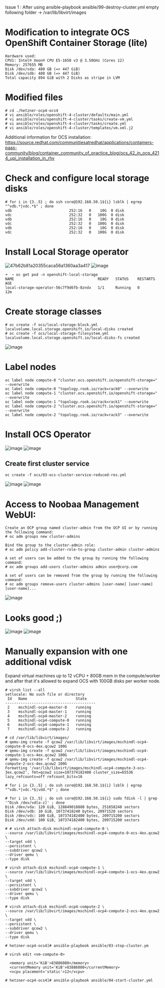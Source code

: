 Issue 1 : After using ansible-playbook ansible/99-destroy-cluster.yml empty following folder -> /var/lib/libvirt/images

# Modification to integrate OCS OpenShift Container Storage (lite)
```
Hardware used:
CPU1: Intel® Xeon® CPU E5-1650 v3 @ 3.50GHz (Cores 12)
Memory: 257655 MB
Disk /dev/sda: 480 GB (=> 447 GiB)
Disk /dev/sdb: 480 GB (=> 447 GiB)
Total capacity 894 GiB with 2 Disks as stripe in LVM
```

# Modified files
```
# cd ./hetzner-ocp4-ocs4
# vi ansible/roles/openshift-4-cluster/defaults/main.yml
# vi ansible/roles/openshift-4-cluster/tasks/create-vm.yml
# vi ansible/roles/openshift-4-cluster/tasks/create.yml
# vi ansible/roles/openshift-4-cluster/templates/vm.xml.j2
```
Additional information for OCS installation:
https://source.redhat.com/communitiesatredhat/applications/containers-paas-community/blog/container_community_of_practice_blog/ocs_42_in_ocp_4214_upi_installation_in_rhv



# Check and configure local storage disks

```
# for i in {3..5} ; do ssh core@192.168.50.1${i} lsblk | egrep "^vdb.*|vdc.*$" ; done
vdb                          252:16   0    10G  0 disk 
vdc                          252:32   0   100G  0 disk 
vdb                          252:16   0    10G  0 disk 
vdc                          252:32   0   100G  0 disk 
vdb                          252:16   0    10G  0 disk 
vdc                          252:32   0   100G  0 disk
```

# Install Local Storage operator
![47b62b81a20355caca56a1360aa3a417](https://user-images.githubusercontent.com/26382876/101483726-dfd33c00-3958-11eb-8215-cc1f14153e48.png)
![image](https://user-images.githubusercontent.com/26382876/101484540-12316900-395a-11eb-8d48-7a19ac435d8c.png)

```
➜  ~ oc get pod -n openshift-local-storage                                                                                           
NAME                                      READY   STATUS    RESTARTS   AGE
local-storage-operator-56c7f9d6fb-8zndx   1/1     Running   0          12m
```


# Create storage classes
```
# oc create -f ocs/local-storage-block.yml
localvolume.local.storage.openshift.io/local-disks created
# oc create -f ocs/local-storage-filesystem.yml 
localvolume.local.storage.openshift.io/local-disks-fs created
```
![image](https://user-images.githubusercontent.com/26382876/101485118-fbd7dd00-395a-11eb-857c-169c665f5d92.png)

# Label nodes
```
oc label node compute-0 "cluster.ocs.openshift.io/openshift-storage=" --overwrite
oc label node compute-0 "topology.rook.io/rack=rack0" --overwrite
oc label node compute-1 "cluster.ocs.openshift.io/openshift-storage=" --overwrite
oc label node compute-1 "topology.rook.io/rack=rack1" --overwrite
oc label node compute-2 "cluster.ocs.openshift.io/openshift-storage=" --overwrite
oc label node compute-2 "topology.rook.io/rack=rack3" --overwrite
```

# Install OCS Operator
![image](https://user-images.githubusercontent.com/26382876/101485266-36417a00-395b-11eb-921a-656f67732160.png)
![image](https://user-images.githubusercontent.com/26382876/101485382-5f620a80-395b-11eb-99ad-6f0bdc7eb572.png)

## Create first cluster service
```
oc create -f ocs/03-ocs-cluster-service-reduced-res.yml
```
![image](https://user-images.githubusercontent.com/26382876/101491903-9688e980-3964-11eb-858c-b9cb0b4a5ccc.png)
![image](https://user-images.githubusercontent.com/26382876/101492097-d059f000-3964-11eb-8d96-cde534523b20.png)

# Access to Noobaa Management WebUI:

```
Create an OCP group named cluster-admin from the OCP UI or by running the following command:
# oc adm groups new cluster-admins

Bind the group to the cluster-admin role:
# oc adm policy add-cluster-role-to-group cluster-admin cluster-admins
 
A set of users can be added to the group by running the following command:
# oc adm groups add-users cluster-admins admin user@corp.com

A set of users can be removed from the group by running the following command:
# oc adm groups remove-users cluster-admins [user-name] [user-name] [user-name]...
```
![image](https://user-images.githubusercontent.com/26382876/101500502-db198280-396e-11eb-9bc4-114b95cbb19d.png)

# Looks good ;)
![image](https://user-images.githubusercontent.com/26382876/101627315-761d6580-3a1e-11eb-898e-c0e52d8c2e15.png)
![image](https://user-images.githubusercontent.com/26382876/101627857-4327a180-3a1f-11eb-9ed0-e57199b1f6ad.png)

# Manually expansion with one additional vdisk
Expand virtual machines up to 12 vCPU + 80GB mem in the compute/worker and after that it's allowed to expand  OCS with 100GB disks per worker node.
```
# virsh list --all
setlocale: No such file or directory
 Id   Name                      State
-----------------------------------------
 2    mschindl-ocp4-master-0    running
 3    mschindl-ocp4-master-1    running
 4    mschindl-ocp4-master-2    running
 5    mschindl-ocp4-compute-0   running
 6    mschindl-ocp4-compute-1   running
 7    mschindl-ocp4-compute-2   running

# cd /var/lib/libvirt/images/
# qemu-img create -f qcow2 /var/lib/libvirt/images/mschindl-ocp4-compute-0-ocs-4ex.qcow2 100G
# qemu-img create -f qcow2 /var/lib/libvirt/images/mschindl-ocp4-compute-1-ocs-4ex.qcow2 100G
# qemu-img create -f qcow2 /var/lib/libvirt/images/mschindl-ocp4-compute-2-ocs-4ex.qcow2 100G
Formatting '/var/lib/libvirt/images/mschindl-ocp4-compute-3-ocs-3ex.qcow2', fmt=qcow2 size=107374182400 cluster_size=65536 lazy_refcounts=off refcount_bits=16

# for i in {3..5} ; do ssh core@192.168.50.1${i} lsblk | egrep "^vdb.*|vdc.*$|vdd.*$" ; done

# for i in {3..5} ; do ssh core@192.168.50.1${i} sudo fdisk -l | grep '^Disk /dev/vd[a-z]' ; done
Disk /dev/vda: 120 GiB, 128849018880 bytes, 251658240 sectors
Disk /dev/vdb: 10 GiB, 10737418240 bytes, 20971520 sectors
Disk /dev/vdc: 100 GiB, 107374182400 bytes, 209715200 sectors
Disk /dev/vdd: 100 GiB, 107374182400 bytes, 209715200 sectors

# # virsh attach-disk mschindl-ocp4-compute-0 \
--source /var/lib/libvirt/images/mschindl-ocp4-compute-0-ocs-4ex.qcow2 \
--target vdd \
--persistent \
--subdriver qcow2 \
--driver qemu \
--type disk
  
# virsh attach-disk mschindl-ocp4-compute-1 \
--source /var/lib/libvirt/images/mschindl-ocp4-compute-1-ocs-4ex.qcow2 \
--target vdd \
--persistent \
--subdriver qcow2 \
--driver qemu \
--type disk

# virsh attach-disk mschindl-ocp4-compute-2 \
--source /var/lib/libvirt/images/mschindl-ocp4-compute-2-ocs-4ex.qcow2 \
--target vdd \
--persistent \
--subdriver qcow2 \
--driver qemu \
--type disk

# hetzner-ocp4-ocs4]# ansible-playbook ansible/03-stop-cluster.ym

# virsh edit <vm-compute-0>

  <memory unit='KiB'>83886080</memory>
  <currentMemory unit='KiB'>83886080</currentMemory>
  <vcpu placement='static'>12</vcpu>

# hetzner-ocp4-ocs4]# ansible-playbook ansible/04-start-cluster.yml
```
